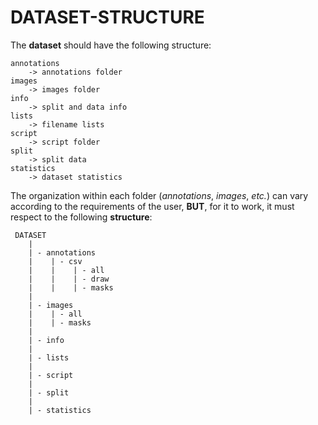# DATASET-STRUCTURE

The **dataset** should have the following structure:

    annotations
        -> annotations folder
    images
        -> images folder
    info
        -> split and data info
    lists
        -> filename lists
    script
        -> script folder
    split
        -> split data
    statistics
        -> dataset statistics

The organization within each folder (_annotations_, _images_, _etc._) 
can vary according to the requirements of the user, 
**BUT**, for it to work, it must respect to the following **structure**:
    
     DATASET
        |
        | - annotations
        |    | - csv
        |    |    | - all
        |    |    | - draw
        |    |    | - masks
        |
        | - images
        |    | - all
        |    | - masks
        |
        | - info
        |
        | - lists
        |
        | - script
        |
        | - split
        |
        | - statistics
